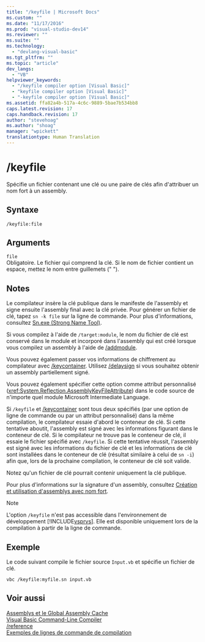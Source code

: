 ```yaml
---
title: "/keyfile | Microsoft Docs"
ms.custom: ""
ms.date: "11/17/2016"
ms.prod: "visual-studio-dev14"
ms.reviewer: ""
ms.suite: ""
ms.technology: 
  - "devlang-visual-basic"
ms.tgt_pltfrm: ""
ms.topic: "article"
dev_langs: 
  - "VB"
helpviewer_keywords: 
  - "/keyfile compiler option [Visual Basic]"
  - "keyfile compiler option [Visual Basic]"
  - "-keyfile compiler option [Visual Basic]"
ms.assetid: ffa82a4b-517a-4c6c-9889-5bae7b534bb8
caps.latest.revision: 17
caps.handback.revision: 17
author: "stevehoag"
ms.author: "shoag"
manager: "wpickett"
translationtype: Human Translation
---
```

# /keyfile
Spécifie un fichier contenant une clé ou une paire de clés afin d'attribuer un nom fort à un assembly.  
  
## Syntaxe  
  
```  
/keyfile:file  
```  
  
## Arguments  
 `file`  
 Obligatoire.  Le fichier qui comprend la clé.  Si le nom de fichier contient un espace, mettez le nom entre guillemets \(" "\).  
  
## Notes  
 Le compilateur insère la clé publique dans le manifeste de l'assembly et signe ensuite l'assembly final avec la clé privée.  Pour générer un fichier de clé, tapez `sn -k file` sur la ligne de commande.  Pour plus d'informations, consultez [Sn.exe \(Strong Name Tool\)](../Topic/Sn.exe%20\(Strong%20Name%20Tool\).md).  
  
 Si vous compilez à l'aide de `/target:module`, le nom du fichier de clé est conservé dans le module et incorporé dans l'assembly qui est créé lorsque vous compilez un assembly à l'aide de [\/addmodule](../../../visual-basic/reference/command-line-compiler/addmodule.md).  
  
 Vous pouvez également passer vos informations de chiffrement au compilateur avec [\/keycontainer](../../../visual-basic/reference/command-line-compiler/keycontainer.md).  Utilisez [\/delaysign](../../../visual-basic/reference/command-line-compiler/delaysign.md) si vous souhaitez obtenir un assembly partiellement signé.  
  
 Vous pouvez également spécifier cette option comme attribut personnalisé \(<xref:System.Reflection.AssemblyKeyFileAttribute>\) dans le code source de n'importe quel module Microsoft Intermediate Language.  
  
 Si `/keyfile` et [\/keycontainer](../../../visual-basic/reference/command-line-compiler/keycontainer.md) sont tous deux spécifiés \(par une option de ligne de commande ou par un attribut personnalisé\) dans la même compilation, le compilateur essaie d'abord le conteneur de clé.  Si cette tentative aboutit, l'assembly est signé avec les informations figurant dans le conteneur de clé.  Si le compilateur ne trouve pas le conteneur de clé, il essaie le fichier spécifié avec `/keyfile`.  Si cette tentative réussit, l'assembly est signé avec les informations du fichier de clé et les informations de clé sont installées dans le conteneur de clé \(résultat similaire à celui de `sn -i`\) afin que, lors de la prochaine compilation, le conteneur de clé soit valide.  
  
 Notez qu'un fichier de clé pourrait contenir uniquement la clé publique.  
  
 Pour plus d'informations sur la signature d'un assembly, consultez [Création et utilisation d'assemblys avec nom fort](../Topic/Creating%20and%20Using%20Strong-Named%20Assemblies.md).  
  
> [!NOTE]
>  L'option `/keyfile` n'est pas accessible dans l'environnement de développement [!INCLUDE[vsprvs](../../../csharp/includes/vsprvs_md.md)]. Elle est disponible uniquement lors de la compilation à partir de la ligne de commande.  
  
## Exemple  
 Le code suivant compile le fichier source `Input.vb` et spécifie un fichier de clé.  
  
```  
vbc /keyfile:myfile.sn input.vb  
```  
  
## Voir aussi  
 [Assemblys et le Global Assembly Cache](../Topic/Assemblies%20and%20the%20Global%20Assembly%20Cache%20\(C%23%20and%20Visual%20Basic\).md)   
 [Visual Basic Command\-Line Compiler](../../../visual-basic/reference/command-line-compiler/index.md)   
 [\/reference](../../../visual-basic/reference/command-line-compiler/reference.md)   
 [Exemples de lignes de commande de compilation](../../../visual-basic/reference/command-line-compiler/sample-compilation-command-lines.md)
